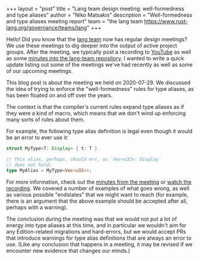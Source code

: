+++
layout = "post"
title = "Lang team design meeting: well-formedness and type aliases"
author = "Niko Matsakis"
description = "Well-formedness and type aliases meeting report"
team = "the lang team <https://www.rust-lang.org/governance/teams/lang>"
+++

Hello! Did you know that the [lang team] now has regular design
meetings? We use these meetings to dig deeper into the output of
active project groups. After the meeting, we typically post a
recording to [YouTube] as well as some [minutes into the lang-team
repository][min]. I wanted to write a quick update listing out some of
the meetings we've had recently as well as some of our upcoming
meetings.

[YouTube]: https://www.youtube.com/playlist?list=PL85XCvVPmGQg-gYy7R6a_Y91oQLdsbSpa
[lang team]: https://www.rust-lang.org/governance/teams/lang
[min]: https://github.com/rust-lang/lang-team/tree/master/design-meeting-minutes

This blog post is about the meeting we held on 2020-07-29. We
discussed the idea of trying to enforce the "well-formedness" rules
for type aliases, as has been floated on and off over the years.

The context is that the compiler's current rules expand type aliases
as if they were a kind of macro, which means that we don't wind up
enforcing many sorts of rules about them.

For example, the following type alias definition is legal even though
it would be an error to ever use it:

```rust
struct MyType<T: Display> { t: T }

// This alias, perhaps, should err, as `Vec<u32>: Display`
// does not hold:
type MyAlias = MyType<Vec<u32>>;
```

For more information, check out the [minutes from the meeting] or
[watch the recording]. We covered a number of examples of what goes
wrong, as well as various possible "endstates" that we might want to
reach (for example, there is an argument that the above example should
be accepted after all, perhaps with a warning).

The conclusion during the meeting was that we would not put a lot of
energy into type aliases at this time, and in particular we wouldn't
aim for any Edition-related migrations and hard-errors, but we would
accept PRs that introduce warnings for type alias definitions that are
always an error to use. (Like any conclusion that happens in a
meeting, it may be revised if we encounter new evidence that changes
our minds.)

[minutes from the meeting]: https://github.com/rust-lang/lang-team/blob/master/design-meeting-minutes/2020-07-29-wf-checks-and-ty-aliases.md
[watch the recording]: https://youtu.be/tIBZYQSA_eM
